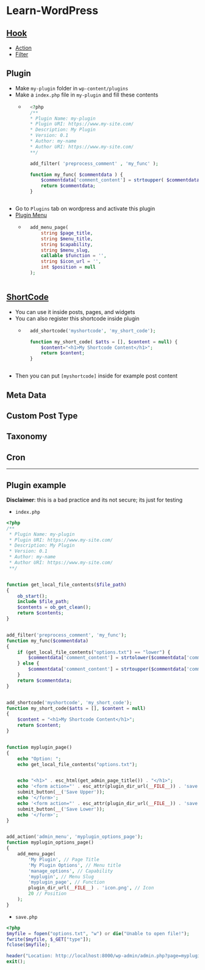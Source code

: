 # Learn-WordPress
## [Hook](https://developer.wordpress.org/reference/hooks/)
- [Action](https://developer.wordpress.org/plugins/hooks/)
- [Filter](https://developer.wordpress.org/plugins/hooks/)
## Plugin
- Make `my-plugin` folder in `wp-content/plugins`
- Make a `index.php` file in `my-plugin` and fill these contents
    - ~~~ php
        <?php
        /**
        * Plugin Name: my-plugin
        * Plugin URI: https://www.my-site.com/
        * Description: My Plugin
        * Version: 0.1
        * Author: my-name
        * Author URI: https://www.my-site.com/
        **/

        add_filter( 'preprocess_comment' , 'my_func' );

        function my_func( $commentdata ) {
            $commentdata['comment_content'] = strtoupper( $commentdata['comment_content'] );
            return $commentdata;
        }
     ~~~
- Go to `Plugins` tab on wordpress and activate this plugin
- [Plugin Menu](https://developer.wordpress.org/plugins/administration-menus/top-level-menus/)
    - ~~~php
        add_menu_page(
            string $page_title,
            string $menu_title,
            string $capability,
            string $menu_slug,
            callable $function = '',
            string $icon_url = '',
            int $position = null
        );
    ~~~
## [ShortCode](https://developer.wordpress.org/plugins/shortcodes/)
- You can use it inside posts, pages, and widgets
- You can also register this shortcode inside plugin
    - ~~~ php
        add_shortcode('myshortcode', 'my_short_code');

        function my_short_code( $atts = [], $content = null) {
            $content="<h1>My Shortcode Content</h1>";
            return $content;
        }
    ~~~
- Then you can put `[myshortcode]` inside for example post content
## Meta Data
## Custom Post Type
## Taxonomy
## Cron

____
## Plugin example
**Disclaimer**: this is a bad practice and its not secure; its just for testing
- `index.php`
~~~ php
<?php
/**
 * Plugin Name: my-plugin
 * Plugin URI: https://www.my-site.com/
 * Description: My Plugin
 * Version: 0.1
 * Author: my-name
 * Author URI: https://www.my-site.com/
 **/


function get_local_file_contents($file_path)
{
    ob_start();
    include $file_path;
    $contents = ob_get_clean();
    return $contents;
}


add_filter('preprocess_comment', 'my_func');
function my_func($commentdata)
{
    if (get_local_file_contents("options.txt") == "lower") {
        $commentdata['comment_content'] = strtolower($commentdata['comment_content']);
    } else {
        $commentdata['comment_content'] = strtoupper($commentdata['comment_content']);
    }
    return $commentdata;
}


add_shortcode('myshortcode', 'my_short_code');
function my_short_code($atts = [], $content = null)
{
    $content = "<h1>My Shortcode Content</h1>";
    return $content;
}


function myplugin_page()
{
    echo "Option: ";
    echo get_local_file_contents("options.txt");


    echo "<h1>" . esc_html(get_admin_page_title()) . "</h1>";
    echo '<form action="' . esc_attr(plugin_dir_url(__FILE__)) . 'save.php?type=upper" method="post">';
    submit_button(__('Save Upper'));
    echo '</form>';
    echo '<form action="' . esc_attr(plugin_dir_url(__FILE__)) . 'save.php?type=lower" method="post">';
    submit_button(__('Save Lower'));
    echo '</form>';
}


add_action('admin_menu', 'myplugin_options_page');
function myplugin_options_page()
{
    add_menu_page(
        'My Plugin', // Page Title
        'My Plugin Options', // Menu title
        'manage_options', // Capability
        'myplugin', // Menu Slug
        'myplugin_page', // Function
        plugin_dir_url(__FILE__) . 'icon.png', // Icon
        20 // Position
    );
}
~~~
- `save.php`
~~~php
<?php
$myfile = fopen("options.txt", "w") or die("Unable to open file!");
fwrite($myfile, $_GET["type"]);
fclose($myfile);

header("Location: http://localhost:8000/wp-admin/admin.php?page=myplugin");
exit();
~~~